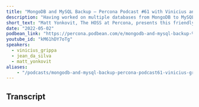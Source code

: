 ```yaml
---
title: "MongoDB and MySQL Backup – Percona Podcast #61 with Vinicius and Jean"
description: "Having worked on multiple databases from MongoDB to MySQL, they talk about choosing the best database for the job. Join Vinnie and Jean da Silva at Percona Live"
short_text: "Matt Yonkovit, The HOSS at Percona, presents this friendly podcast with two engineers from Support at Percona. Both Vinicius Grippa and Jean da Silva are from Brazil. Get to know Vini and Jean as they suggest the must-do activities if you visit Brazil.  Jean and Vini then jump into talking databases. Having worked on multiple databases, Vinnie talks about choosing the best database for the job. Matt can't stop playing favorite open-source question-answer as well! Join Vinnie and Jean da Silva at Percona Live. They will present their talk Percona Backup for MongoDB - PBM short - The Backup Open Source Tool for MongoDB at Percona Live. In this session, they will highlight how PBM can help back up the large database."
date: "2022-05-02"
podbean_link: "https://percona.podbean.com/e/mongodb-and-mysql-backup-%e2%80%93-percona-podcast-61-w-vinicius-and-jean/"
youtube_id: "kM61hDY7oTg"
speakers:
  - vinicius_grippa
  - jean_da_silva 
  - matt_yonkovit
aliases:
    - "/podcasts/mongodb-and-mysql-backup-percona-podcast61-vinicius-grippa-and-jean-da-silva/"
---
```


## Transcript


